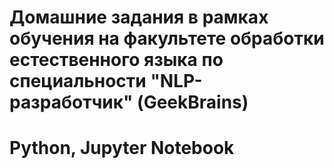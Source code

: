 # Домашние задания в рамках обучения на факультете обработки естественного языка по специальности "NLP-разработчик" (GeekBrains)
# Python, Jupyter Notebook
